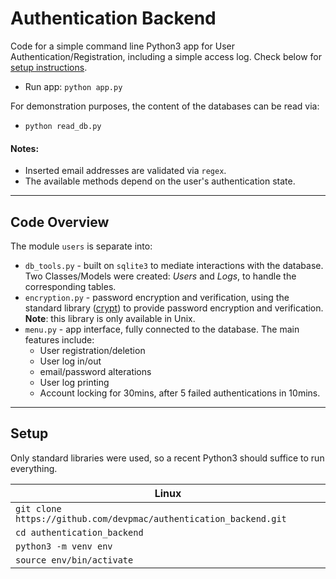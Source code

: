 # Authentication Backend

Code for a simple command line Python3 app for User Authentication/Registration, including a simple access log. Check below for [setup instructions](#place-2).

- Run app: `python app.py`

For demonstration purposes, the content of the databases can be read via:

- `python read_db.py`

#### Notes:
- Inserted email addresses are validated via `regex`.
- The available methods depend on the user's authentication state.

---
## Code Overview
The module `users` is separate into:
- `db_tools.py` - built on `sqlite3` to mediate interactions with the database. Two Classes/Models were created: *Users* and *Logs*, to handle the corresponding tables.
- `encryption.py` - password encryption and verification, using the standard library ([crypt](https://docs.python.org/3/library/crypt.html)) to provide password encryption and verification.
**Note**: this library is only available in Unix.
- `menu.py` - app interface, fully connected to the database. The main features include:
    - User registration/deletion
    - User log in/out
    - email/password alterations
    - User log printing
    - Account locking for 30mins, after 5 failed authentications in 10mins.

---
## Setup

Only standard libraries were used, so a recent Python3 should suffice to run everything.

| Linux |
| --- |
| `git clone https://github.com/devpmac/authentication_backend.git` |
| `cd authentication_backend` |
| `python3 -m venv env` |
| `source env/bin/activate` |
